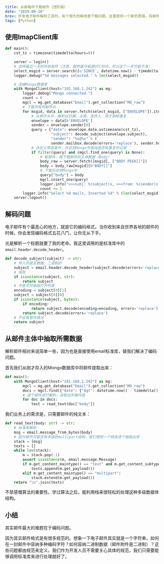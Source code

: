 ```yaml lw-blog-meta
title: 从邮箱中下载邮件（进阶版）
date: "2019-09-10"
brev: 开发电子邮件解析工具时，有个很大的麻烦是下载问题。这里提供一个新的思路，将邮件下载下来，保存到本地的某个地方（Mongo）；然后从本地读出来，再进行解析。
tags: [Python]
```


## 使用ImapClient库

```python
def main():
    cst_tz = timezone(timedelta(hours=8))

    server = login()
    # 选择最近一天的所有邮件（注意，服务器可能是UTC时间，所以这个一天可能不准）
    select_msgid = server.search([u'SINCE', datetime.now() - timedelta(days=1, hours=0)])
    logger.debug("%d messages selected." % len(select_msgid))

    # 连接Mongo数据库
    with MongoClient(host="192.168.1.242") as mg:
        logger.debug("Mongo connected.")
        count = 0
        mgcl = mg.get_database("Email").get_collection("MO_raw")
        # 下载所有的邮件头
        for msgid, data in server.fetch(select_msgid, ["ENVELOPE"]).items():
            # 从邮件头中，解析出日期、主题、发件人，用于排除重复
            envelope = data[b'ENVELOPE']
            sender = envelope.sender[0]
            query = {"date": envelope.date.astimezone(cst_tz),
                     "subject": decode_subject(envelope.subject),
                     "sender": "%s@%s" % (
                     sender.mailbox.decode(errors='replace'), sender.host.decode(errors='replace'))}
            # 自定义筛选条件，并且到Mongo中查找是否有重复的记录
            if filter(query) and (mgcl.find_one(query) is None):
                # 新邮件，就下载邮件的主体数据（Body）
                body_raw = server.fetch([msgid], ["BODY.PEEK[]"])
                body = body_raw[msgid][b"BODY[]"]
                # 下载后存到Mongo中
                query["body"] = body
                mgcl.insert_one(query)
                logger.info(">>>subj: %(subject)s, >>>from: %(sender)s, >>>date: %(date)s. " % query)
                count += 1
        logger.info("Select %d mails, Inserted %d" % (len(select_msgid), count))
    server.logout()
```

## 解码问题

电子邮件有个最恶心的地方，就是它的编码格式。当你收到来自世界各地的邮件的时候，你会发现编码格式五花八门，让你无从下手。

光是解析一个标题就要了我的老命。我这里调用的是标准库中的`email.header.decode_header`。

```python
def decode_subject(subject) -> str:
    # 传入的是生数据，二进制的
    subject = email.header.decode_header(subject.decode(errors='replace'))
    # 保险
    if isinstance(subject, str):
        return subject
    # 不是字符串就打开列表
    encoding = subject[0][1]
    subject = subject[0][0]
    if isinstance(subject, bytes):
        if encoding:
            return subject.decode(encoding=encoding, errors='replace')
        return subject.decode(errors='replace')
    # 不会有意外情况
    return subject
```

## 从邮件主体中抽取所需数据

解析邮件相对来说简单一些，因为也是直接使用email标准库，替我们解决了编码问题。

首先我们从刚才存入的Mongo数据库中将邮件提取出来：

```python
def main():
    with MongoClient(host="192.168.1.242") as mg:
        mgcl = mg.get_database("Email").get_collection("MO_raw")
        docs = mgcl.find({"date": {"$gt": datetime.now() - timedelta(3)}}, {"_id": 1, "subject": 1, "body": 1})
        # 逐个邮件进行解析，读取出所需内容
        for doc in docs:
            text = read_text(doc["body"])
```

我们业务上的需求是，只需要邮件的纯文本：

```python
def read_text(body: str) -> str:
    # 标准库解析
    msg = email.message_from_bytes(body)
    # 因为邮件可能含有多级的multipart结构，我们使用一个栈来逐个抽取出来
    stack = [msg]
    texts = []
    while len(stack):
        m = stack.pop(-1)
        assert isinstance(m, email.message.Message)
        if m.get_content_maintype() == "text" and m.get_content_subtype() == "plain":
            texts.append(m.get_payload())
        elif m.get_content_maintype() == "multipart":
            stack.extend(m.get_payload())
    return "\n".join(texts)
```

不禁感慨算法的重要性。学过算法之后，能利用栈来很轻松的处理这种多级数据体结构。

## 小结

其实邮件最大的难题在于编码问题。

因为其实邮件格式是有很多规范的。想象一下电子邮件其实就是一个字符串，如何在一封邮件中容纳多种编码字符？如何容纳二进制数据（邮件附件是二进制）？这些问题都由规范来定义。我们作为开发人员不需要关心具体的规范，我们只需要能够调用标准库来进行处理就好了。
